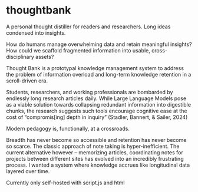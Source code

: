 # thoughtbank
A personal thought distiller for readers and researchers. Long ideas condensed into insights.

How do humans manage overwhelming data and retain meaningful insights?
How could we scaffold fragmented information into usable, cross-disciplinary assets?

Thought Bank is a prototypal knowledge management system to address the problem of information overload and long-term knowledge retention in a scroll-driven era.

Students, researchers, and working professionals are bombarded by endlessly long research articles daily.
While Large Language Models pose as a viable solution towards collapsing redundant information into digestible chunks, the research suggests such tools encourage cognitive ease at the cost of “compromis[ing] depth in inquiry” (Stadler, Bannert, & Sailer, 2024)

Modern pedagogy is, functionally, at a crossroads.

Breadth has never become so accessible and retention has never become so scarce. The classic approach of note taking is hyper-inefficient. The current alternative however – memorizing articles, coordinating notes for projects between different sites has evolved into an incredibly frustrating process. I wanted a system where knowledge accrues like longitudinal data layered over time.

Currently only self-hosted with script.js and html

